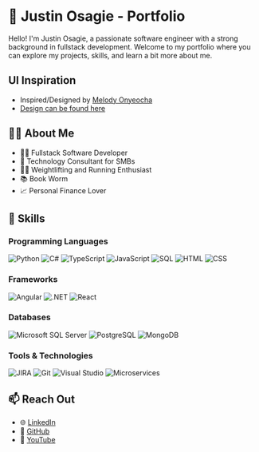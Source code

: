 # 💼 Justin Osagie - Portfolio

Hello! I'm Justin Osagie, a passionate software engineer with a strong background in fullstack development. Welcome to my portfolio where you can explore my projects, skills, and learn a bit more about me.

## UI Inspiration
- Inspired/Designed by [Melody Onyeocha](https://www.figma.com/@melocoder)
- [Design can be found here](https://www.figma.com/community/file/1060298479321271618)

## 🧑‍💻 About Me

- 👨‍💻 Fullstack Software Developer
- 🌟 Technology Consultant for SMBs
- 🏋️‍♂️ Weightlifting and Running Enthusiast
- 📚 Book Worm
- 📈 Personal Finance Lover

## 🌟 Skills

### Programming Languages
![Python](https://img.shields.io/badge/-Python-3776AB?logo=python&logoColor=fff&style=for-the-badge)
![C#](https://img.shields.io/badge/-C%23-239120?logo=c-sharp&logoColor=fff&style=for-the-badge)
![TypeScript](https://img.shields.io/badge/-TypeScript-3178C6?logo=typescript&logoColor=fff&style=for-the-badge)
![JavaScript](https://img.shields.io/badge/-JavaScript-F7DF1E?logo=javascript&logoColor=333&style=for-the-badge)
![SQL](https://img.shields.io/badge/-SQL-4479A1?logo=sql&logoColor=fff&style=for-the-badge)
![HTML](https://img.shields.io/badge/-HTML-E34F26?logo=html5&logoColor=fff&style=for-the-badge)
![CSS](https://img.shields.io/badge/-CSS-1572B6?logo=css3&logoColor=fff&style=for-the-badge)

### Frameworks
![Angular](https://img.shields.io/badge/-Angular-DD0031?logo=angular&logoColor=fff&style=for-the-badge)
![.NET](https://img.shields.io/badge/-.NET-512BD4?logo=dotnet&logoColor=fff&style=for-the-badge)
![React](https://img.shields.io/badge/-React-61DAFB?logo=react&logoColor=333&style=for-the-badge)

### Databases
![Microsoft SQL Server](https://img.shields.io/badge/-Microsoft%20SQL%20Server-CC2927?logo=microsoft-sql-server&logoColor=fff&style=for-the-badge)
![PostgreSQL](https://img.shields.io/badge/-PostgreSQL-336791?logo=postgresql&logoColor=fff&style=for-the-badge)
![MongoDB](https://img.shields.io/badge/-MongoDB-47A248?logo=mongodb&logoColor=fff&style=for-the-badge)

### Tools & Technologies
![JIRA](https://img.shields.io/badge/-JIRA-0052CC?logo=jira&logoColor=fff&style=for-the-badge)
![Git](https://img.shields.io/badge/-Git-F05032?logo=git&logoColor=fff&style=for-the-badge)
![Visual Studio](https://img.shields.io/badge/-Visual%20Studio-5C2D91?logo=visual-studio&logoColor=fff&style=for-the-badge)
![Microservices](https://img.shields.io/badge/-Microservices-0078D7?logo=microservices&logoColor=fff&style=for-the-badge)

## 📫 Reach Out
- 🌐 [LinkedIn](https://www.linkedin.com/in/justinosagie/)
- 💼 [GitHub](https://github.com/osajustin)
- 🎥 [YouTube](https://youtube.com/@Josantech)

<!--![Footer Image](https://via.placeholder.com/800x100.png?text=Thank+You+for+Visiting)-->
